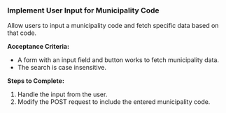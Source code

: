 ### Implement User Input for Municipality Code

Allow users to input a municipality code and fetch specific data based on that code.

**Acceptance Criteria:**

- A form with an input field and button works to fetch municipality data.
- The search is case insensitive.

**Steps to Complete:**

1. Handle the input from the user.
2. Modify the POST request to include the entered municipality code.